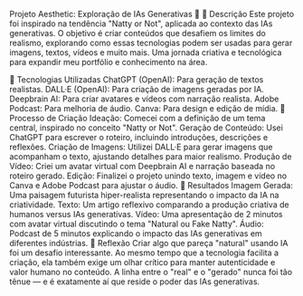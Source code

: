 Projeto Aesthetic: Exploração de IAs Generativas 🌟
📒 Descrição
Este projeto foi inspirado na tendência "Natty or Not", aplicada ao contexto das IAs generativas. O objetivo é criar conteúdos que desafiem os limites do realismo, explorando como essas tecnologias podem ser usadas para gerar imagens, textos, vídeos e muito mais. Uma jornada criativa e tecnológica para expandir meu portfólio e conhecimento na área.

🤖 Tecnologias Utilizadas
ChatGPT (OpenAI): Para geração de textos realistas.
DALL·E (OpenAI): Para criação de imagens geradas por IA.
Deepbrain AI: Para criar avatares e vídeos com narração realista.
Adobe Podcast: Para melhoria de áudio.
Canva: Para design e edição de mídia.
🧐 Processo de Criação
Ideação: Comecei com a definição de um tema central, inspirado no conceito "Natty or Not".
Geração de Conteúdo: Usei ChatGPT para escrever o roteiro, incluindo introduções, descrições e reflexões.
Criação de Imagens: Utilizei DALL·E para gerar imagens que acompanham o texto, ajustando detalhes para maior realismo.
Produção de Vídeo: Criei um avatar virtual com Deepbrain AI e narração baseada no roteiro gerado.
Edição: Finalizei o projeto unindo texto, imagem e vídeo no Canva e Adobe Podcast para ajustar o áudio.
🚀 Resultados
Imagem Gerada: Uma paisagem futurista hiper-realista representando o impacto da IA na criatividade.
Texto: Um artigo reflexivo comparando a produção criativa de humanos versus IAs generativas.
Vídeo: Uma apresentação de 2 minutos com avatar virtual discutindo o tema "Natural ou Fake Natty".
Áudio: Podcast de 5 minutos explicando o impacto das IAs generativas em diferentes indústrias.
💭 Reflexão
Criar algo que pareça "natural" usando IA foi um desafio interessante. Ao mesmo tempo que a tecnologia facilita a criação, ela também exige um olhar crítico para manter autenticidade e valor humano no conteúdo. A linha entre o "real" e o "gerado" nunca foi tão tênue — e é exatamente aí que reside o poder das IAs generativas.

